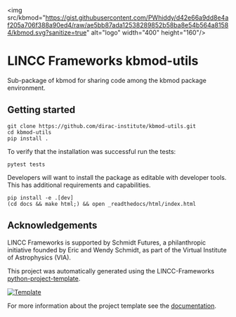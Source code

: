 <img src/kbmod="https://gist.githubusercontent.com/PWhiddy/d42e66a9dd8e4af205a706f388a90ed4/raw/ae5bb87ada12538289852b58ba8e54b564a81584/kbmod.svg?sanitize=true" alt="logo" width="400" height="160"/>

# LINCC Frameworks kbmod-utils

Sub-package of kbmod for sharing code among the kbmod package environment.

## Getting started

```
git clone https://github.com/dirac-institute/kbmod-utils.git
cd kbmod-utils
pip install .
```

To verify that the installation was successful run the tests:
```
pytest tests
```

Developers will want to install the package as editable with developer tools. This has additional requirements and capabilities.
```
pip install -e .[dev]
(cd docs && make html;) && open _readthedocs/html/index.html
```

## Acknowledgements

LINCC Frameworks is supported by Schmidt Futures, a philanthropic initiative
founded by Eric and Wendy Schmidt, as part of the Virtual Institute of 
Astrophysics (VIA).

This project was automatically generated using the LINCC-Frameworks [python-project-template](https://github.com/lincc-frameworks/python-project-template).

[![Template](https://img.shields.io/badge/Template-LINCC%20Frameworks%20Python%20Project%20Template-brightgreen)](https://lincc-ppt.readthedocs.io/en/latest/)

For more information about the project template see the [documentation](https://lincc-ppt.readthedocs.io/en/latest/).
